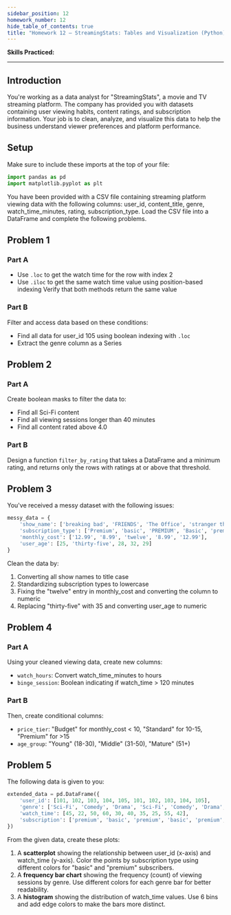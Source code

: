 ```yaml
---
sidebar_position: 12
homework_number: 12
hide_table_of_contents: true
title: "Homework 12 — StreamingStats: Tables and Visualization (Python)"
---
```


**Skills Practiced:**

---

## Introduction
You're working as a data analyst for "StreamingStats", a movie and TV streaming platform. The company has provided you with datasets containing user viewing habits, content ratings, and subscription information. Your job is to clean, analyze, and visualize this data to help the business understand viewer preferences and platform performance.

## Setup
Make sure to include these imports at the top of your file:
```python
import pandas as pd
import matplotlib.pyplot as plt
```
You have been provided with a CSV file containing streaming platform viewing data with the following columns: user_id, content_title, genre, watch_time_minutes, rating, subscription_type. Load the CSV file into a DataFrame and complete the following problems.

## Problem 1
### Part A
- Use `.loc` to get the watch time for the row with index 2
- Use `.iloc` to get the same watch time value using position-based indexing 
Verify that both methods return the same value

### Part B 
Filter and access data based on these conditions:
- Find all data for user_id 105 using boolean indexing with `.loc`
- Extract the genre column as a Series

## Problem 2
### Part A
Create boolean masks to filter the data to:
- Find all Sci-Fi content
- Find all viewing sessions longer than 40 minutes
- Find all content rated above 4.0

### Part B
Design a function `filter_by_rating` that takes a DataFrame and a minimum rating, and returns only the rows with ratings at or above that threshold.

## Problem 3
You've received a messy dataset with the following issues:
```python
messy_data = {
    'show_name': ['breaking bad', 'FRIENDS', 'The Office', 'stranger things', 'Breaking Bad'],
    'subscription_type': ['Premium', 'basic', 'PREMIUM', 'Basic', 'premium'],
    'monthly_cost': ['12.99', '8.99', 'twelve', '8.99', '12.99'],
    'user_age': [25, 'thirty-five', 28, 32, 29]
}
```
Clean the data by:
1. Converting all show names to title case
2. Standardizing subscription types to lowercase
3. Fixing the "twelve" entry in monthly_cost and converting the column to numeric
4. Replacing "thirty-five" with 35 and converting user_age to numeric

## Problem 4
### Part A
Using your cleaned viewing data, create new columns:
- `watch_hours`: Convert watch_time_minutes to hours
- `binge_session`: Boolean indicating if watch_time > 120 minutes

### Part B
Then, create conditional columns:
- `price_tier`: "Budget" for monthly_cost < 10, "Standard" for 10-15, "Premium" for >15
- `age_group`: "Young" (18-30), "Middle" (31-50), "Mature" (51+)

## Problem 5
The following data is given to you:
```python
extended_data = pd.DataFrame({
    'user_id': [101, 102, 103, 104, 105, 101, 102, 103, 104, 105],
    'genre': ['Sci-Fi', 'Comedy', 'Drama', 'Sci-Fi', 'Comedy', 'Drama', 'Sci-Fi', 'Comedy', 'Drama', 'Sci-Fi'],
    'watch_time': [45, 22, 50, 60, 30, 40, 35, 25, 55, 42],
    'subscription': ['premium', 'basic', 'premium', 'basic', 'premium', 'premium', 'basic', 'basic', 'premium', 'basic']
})
```

From the given data, create these plots:
1. A **scatterplot** showing the relationship between user_id (x-axis) and watch_time (y-axis). Color the points by subscription type using different colors for "basic" and "premium" subscribers. 
2. A **frequency bar chart** showing the frequency (count) of viewing sessions by genre. Use different colors for each genre bar for better readability.
3. A **histogram** showing the distribution of watch_time values. Use 6 bins and add edge colors to make the bars more distinct.